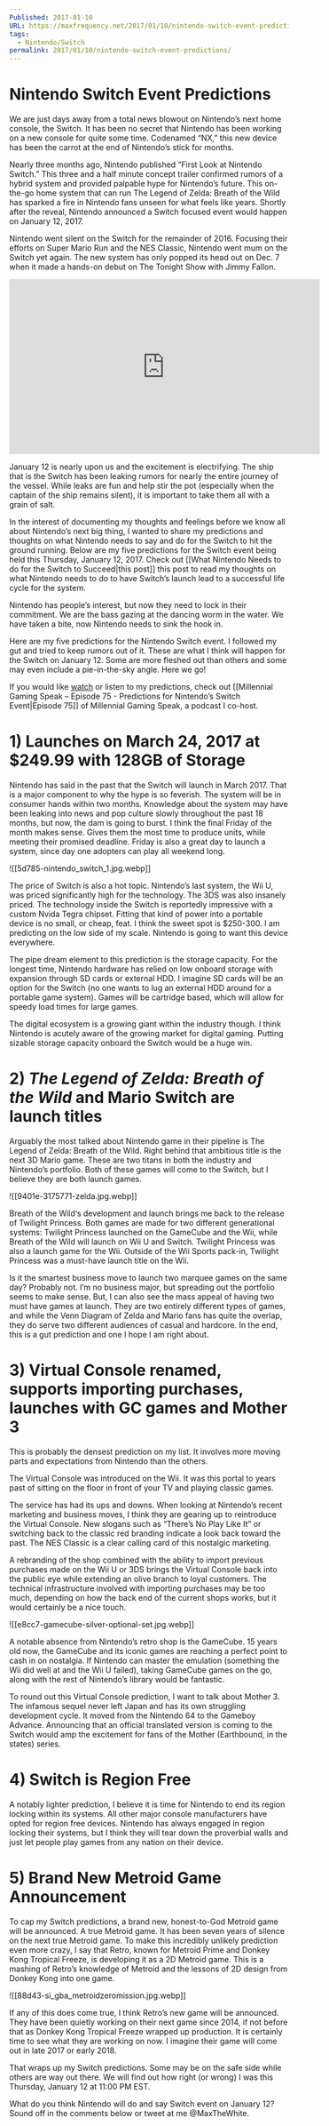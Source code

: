 ```yaml
---
Published: 2017-01-10
URL: https://maxfrequency.net/2017/01/10/nintendo-switch-event-predictions/
tags:
  - Nintendo/Switch
permalink: 2017/01/10/nintendo-switch-event-predictions/
---
```

# Nintendo Switch Event Predictions

We are just days away from a total news blowout on Nintendo’s next home console, the Switch. It has been no secret that Nintendo has been working on a new console for quite some time. Codenamed “NX,” this new device has been the carrot at the end of Nintendo’s stick for months.

Nearly three months ago, Nintendo published “First Look at Nintendo Switch.” This three and a half minute concept trailer confirmed rumors of a hybrid system and provided palpable hype for Nintendo’s future. This on-the-go home system that can run The Legend of Zelda: Breath of the Wild has sparked a fire in Nintendo fans unseen for what feels like years. Shortly after the reveal, Nintendo announced a Switch focused event would happen on January 12, 2017.

Nintendo went silent on the Switch for the remainder of 2016. Focusing their efforts on Super Mario Run and the NES Classic, Nintendo went mum on the Switch yet again. The new system has only popped its head out on Dec. 7 when it made a hands-on debut on The Tonight Show with Jimmy Fallon.

<div class=iframe-container>
<iframe width="560" height="315" src="https://www.youtube-nocookie.com/embed/7TJ7IUNWGl4?si=v9WSxyrkiWaqPOoK" title="YouTube video player" frameborder="0" allow="accelerometer; autoplay; clipboard-write; encrypted-media; gyroscope; picture-in-picture; web-share" allowfullscreen></iframe>
</div>

January 12 is nearly upon us and the excitement is electrifying. The ship that is the Switch has been leaking rumors for nearly the entire journey of the vessel. While leaks are fun and help stir the pot (especially when the captain of the ship remains silent), it is important to take them all with a grain of salt.

In the interest of documenting my thoughts and feelings before we know all about Nintendo’s next big thing, I wanted to share my predictions and thoughts on what Nintendo needs to say and do for the Switch to hit the ground running. Below are my five predictions for the Switch event being held this Thursday, January 12, 2017. Check out [[What Nintendo Needs to do for the Switch to Succeed|this post]] this post to read my thoughts on what Nintendo needs to do to have Switch’s launch lead to a successful life cycle for the system.

Nintendo has people’s interest, but now they need to lock in their commitment. We are the bass gazing at the dancing worm in the water. We have taken a bite, now Nintendo needs to sink the hook in.

Here are my five predictions for the Nintendo Switch event. I followed my gut and tried to keep rumors out of it. These are what I think will happen for the Switch on January 12. Some are more fleshed out than others and some may even include a pie-in-the-sky angle. Here we go!

If you would like [watch](https://www.youtube.com/live/08D7ogD8_24) or listen to my predictions, check out [[Millennial Gaming Speak – Episode 75 - Predictions for Nintendo’s Switch Event|Episode 75]] of Millennial Gaming Speak, a podcast I co-host.

# 1) Launches on March 24, 2017 at $249.99 with 128GB of Storage

Nintendo has said in the past that the Switch will launch in March 2017. That is a major component to why the hype is so feverish. The system will be in consumer hands within two months. Knowledge about the system may have been leaking into news and pop culture slowly throughout the past 18 months, but now, the dam is going to burst. I think the final Friday of the month makes sense. Gives them the most time to produce units, while meeting their promised deadline. Friday is also a great day to launch a system, since day one adopters can play all weekend long.

![[5d785-nintendo_switch_1.jpg.webp]]

The price of Switch is also a hot topic. Nintendo’s last system, the Wii U, was priced significantly high for the technology. The 3DS was also insanely priced. The technology inside the Switch is reportedly impressive with a custom Nvida Tegra chipset. Fitting that kind of power into a portable device is no small, or cheap, feat. I think the sweet spot is $250-300. I am predicting on the low side of my scale. Nintendo is going to want this device everywhere.

The pipe dream element to this prediction is the storage capacity. For the longest time, Nintendo hardware has relied on low onboard storage with expansion through SD cards or external HDD. I imagine SD cards will be an option for the Switch (no one wants to lug an external HDD around for a portable game system). Games will be cartridge based, which will allow for speedy load times for large games.

The digital ecosystem is a growing giant within the industry though. I think Nintendo is acutely aware of the growing market for digital gaming. Putting sizable storage capacity onboard the Switch would be a huge win.

# 2) *The Legend of Zelda: Breath of the Wild* and Mario Switch are launch titles

Arguably the most talked about Nintendo game in their pipeline is The Legend of Zelda: Breath of the Wild. Right behind that ambitious title is the next 3D Mario game. These are two titans in both the industry and Nintendo’s portfolio. Both of these games will come to the Switch, but I believe they are both launch games.

![[9401e-3175771-zelda.jpg.webp]]

Breath of the Wild‘s development and launch brings me back to the release of Twilight Princess. Both games are made for two different generational systems: Twilight Princess launched on the GameCube and the Wii, while Breath of the Wild will launch on Wii U and Switch. Twilight Princess was also a launch game for the Wii. Outside of the Wii Sports pack-in, Twilight Princess was a must-have launch title on the Wii.

Is it the smartest business move to launch two marquee games on the same day? Probably not. I’m no business major, but spreading out the portfolio seems to make sense. But, I can also see the mass appeal of having two must have games at launch. They are two entirely different types of games, and while the Venn Diagram of Zelda and Mario fans has quite the overlap, they do serve two different audiences of casual and hardcore. In the end, this is a gut prediction and one I hope I am right about.

# 3) Virtual Console renamed, supports importing purchases, launches with GC games and Mother 3

This is probably the densest prediction on my list. It involves more moving parts and expectations from Nintendo than the others.

The Virtual Console was introduced on the Wii. It was this portal to years past of sitting on the floor in front of your TV and playing classic games.

The service has had its ups and downs. When looking at Nintendo’s recent marketing and business moves, I think they are gearing up to reintroduce the Virtual Console. New slogans such as “There’s No Play Like It” or switching back to the classic red branding indicate a look back toward the past. The NES Classic is a clear calling card of this nostalgic marketing.

A rebranding of the shop combined with the ability to import previous purchases made on the Wii U or 3DS brings the Virtual Console back into the public eye while extending an olive branch to loyal customers. The technical infrastructure involved with importing purchases may be too much, depending on how the back end of the current shops works, but it would certainly be a nice touch.

![[e8cc7-gamecube-silver-optional-set.jpg.webp]]

A notable absence from Nintendo’s retro shop is the GameCube. 15 years old now, the GameCube and its iconic games are reaching a perfect point to cash in on nostalgia. If Nintendo can master the emulation (something the Wii did well at and the Wii U failed), taking GameCube games on the go, along with the rest of Nintendo’s library would be fantastic.

To round out this Virtual Console prediction, I want to talk about Mother 3. The infamous sequel never left Japan and has its own struggling development cycle. It moved from the Nintendo 64 to the Gameboy Advance. Announcing that an official translated version is coming to the Switch would amp the excitement for fans of the Mother (Earthbound, in the states) series.

# 4) Switch is Region Free

A notably lighter prediction, I believe it is time for Nintendo to end its region locking within its systems. All other major console manufacturers have opted for region free devices. Nintendo has always engaged in region locking their systems, but I think they will tear down the proverbial walls and just let people play games from any nation on their device.

# 5) Brand New Metroid Game Announcement

To cap my Switch predictions, a brand new, honest-to-God Metroid game will be announced. A true Metroid game. It has been seven years of silence on the next true Metroid game. To make this incredibly unlikely prediction even more crazy, I say that Retro, known for Metroid Prime and Donkey Kong Tropical Freeze, is developing it as a 2D Metroid game. This is a mashing of Retro’s knowledge of Metroid and the lessons of 2D design from Donkey Kong into one game.

![[88d43-si_gba_metroidzeromission.jpg.webp]]

If any of this does come true, I think Retro’s new game will be announced. They have been quietly working on their next game since 2014, if not before that as Donkey Kong Tropical Freeze wrapped up production. It is certainly time to see what they are working on now. I imagine their game will come out in late 2017 or early 2018.

That wraps up my Switch predictions. Some may be on the safe side while others are way out there. We will find out how right (or wrong) I was this Thursday, January 12 at 11:00 PM EST.

What do you think Nintendo will do and say Switch event on January 12? Sound off in the comments below or tweet at me @MaxTheWhite.